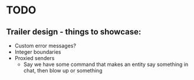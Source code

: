 # TODO

## Trailer design - things to showcase:

* Custom error messages?
* Integer boundaries
* Proxied senders
  * Say we have some command that makes an entity say something in chat, then blow up or something